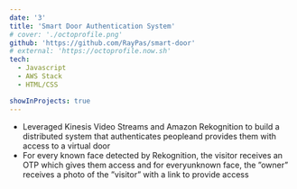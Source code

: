 ```yaml
---
date: '3'
title: 'Smart Door Authentication System'
# cover: './octoprofile.png'
github: 'https://github.com/RayPas/smart-door'
# external: 'https://octoprofile.now.sh'
tech:
  - Javascript
  - AWS Stack
  - HTML/CSS

showInProjects: true
---
```


- Leveraged Kinesis Video Streams and Amazon Rekognition to build a distributed system that authenticates peopleand provides them with access to a virtual door
- For every known face detected by Rekognition, the visitor receives an OTP which gives them access and for everyunknown face, the ”owner” receives a photo of the ”visitor” with a link to provide access
